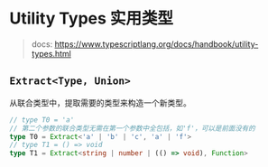 # Utility Types 实用类型

> docs: https://www.typescriptlang.org/docs/handbook/utility-types.html

## `Extract<Type, Union>`

从联合类型中，提取需要的类型来构造一个新类型。

```typescript
// type T0 = 'a'
// 第二个参数的联合类型无需在第一个参数中全包括，如'f'，可以是前面没有的
type T0 = Extract<'a' | 'b' | 'c', 'a' | 'f'>
// type T1 = () => void
type T1 = Extract<string | number | (() => void), Function>
```
